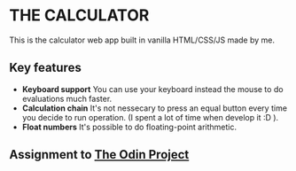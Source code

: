 # THE CALCULATOR

This is the calculator web app built in vanilla HTML/CSS/JS made by me. 

## Key features

* **Keyboard support** You can use your keyboard instead the mouse to do evaluations much faster.
* **Calculation chain** It's not nessecary to press an equal button every time you decide to run operation. (I spent a lot of time when develop it :D ).
* **Float numbers** It's possible to do floating-point arithmetic. 

## Assignment to [The Odin Project](https://www.theodinproject.com/)